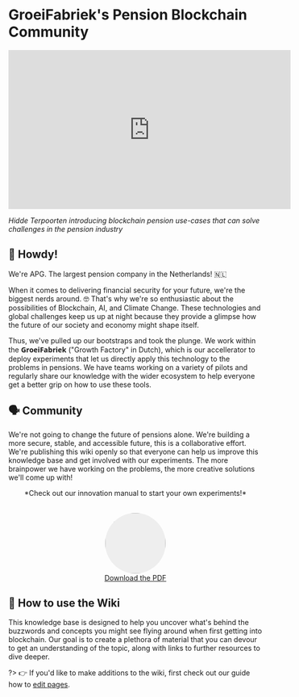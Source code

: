 # GroeiFabriek's Pension Blockchain Community

<center><iframe width="560" height="315" src="https://www.youtube.com/embed/mqxQ0GSR3kQ" frameborder="0" allow="autoplay; encrypted-media" allowfullscreen></iframe></center>

*Hidde Terpoorten introducing blockchain pension use-cases that can solve challenges in the pension industry*

## 👋 Howdy!
We're APG. The largest pension company in the Netherlands! 🇳🇱

When it comes to delivering financial security for your future, we're the biggest nerds around. 🤓 That's why we're so enthusiastic about the possibilities of Blockchain, AI, and Climate Change. These technologies and global challenges keep us up at night because they provide a glimpse how the future of our society and economy might shape itself. 

Thus, we've pulled up our bootstraps and took the plunge. We work within the <span style="font-family: Open Sans"><strong>GroeiFabriek</strong></span> ("Growth Factory" in Dutch), which is our accellerator to deploy experiments that let us directly apply this technology to the problems in pensions. We have teams working on a variety of pilots and regularly share our knowledge with the wider ecosystem to help everyone get a better grip on how to use these tools.

## 🗣 Community
We're not going to change the future of pensions alone. We're building a more secure, stable, and accessible future, this is a collaborative effort. We're publishing this wiki openly so that everyone can help us improve this knowledge base and get involved with our experiments. The more brainpower we have working on the problems, the more creative solutions we'll come up with!

<center>
*Check out our innovation manual to start your own experiments!*
<br><br>

<a href="https://groeifabriek.com/downloads/GroeiFabriek%20Innovatie%20Handboek%20V3.0%20ENG%20Screen.pdf"><img src="https://groeifabriek.com/img/services3.jpg" style="width: 120px;
    height: 120px;
    border-radius: 100%;
    background: #eee no-repeat center;
    background-size: cover"> <br>Download the PDF</a>
</center>

## 🤔 How to use the Wiki
This knowledge base is designed to help you uncover what's behind the buzzwords and concepts you might see flying around when first getting into blockchain. Our goal is to create a plethora of material that you can devour to get an understanding of the topic, along with links to further resources to dive deeper.

?> 👉 If you'd like to make additions to the wiki, first check out our guide how to [edit pages](edit.md).
